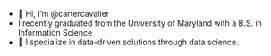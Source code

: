 - 👋 Hi, I’m @cartercavalier
-    I recently graduated from the University of Maryland with a B.S. in Information Science
- 🌱 I specialize in data-driven solutions through data science. 

<!---
cartercavalier/cartercavalier is a ✨ special ✨ repository because its `README.md` (this file) appears on your GitHub profile.
You can click the Preview link to take a look at your changes.
--->
